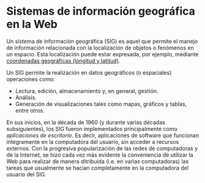# Sistemas de información geográfica en la Web
Un sistema de información geográfica (SIG) es aquel que permite el manejo de información relacionada con la localización de objetos o fenómenos en un espacio. Esta localización puede estar expresada, por ejemplo, mediante [coordenadas geográficas (longitud y latitud)](https://es.wikipedia.org/wiki/Coordenadas_geogr%C3%A1ficas).

Un SIG permite la realización en datos geográficos (o espaciales) operaciones como:

- Lectura, edición, almacenamiento y, en general, gestión.
- Análisis.
- Generación de visualizaciones tales como mapas, gráficos y tablas, entre otros.

En sus inicios, en la década de 1960 (y durante varias décadas subsiguientes), los SIG fueron implementados principalmente como *aplicaciones de escritorio*. Es decir, aplicaciones de software que funcionan íntegramente en la computadora del usuario, sin acceder a recursos externos. Con la progresiva popularización de las redes de computadoras y de la Internet, se hizo cada vez más evidente la conveniencia de utilizar la Web para realizar de manera ditribuida (i.e. en varias computadoras) las tareas que usualmente se hacían completamente en la computadora del usuario del SIG.
